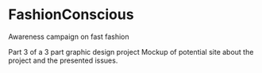 # FashionConscious

Awareness campaign on fast fashion

Part 3 of a 3 part graphic design project
Mockup of potential site about the project and the presented issues.
